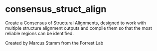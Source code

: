# consensus_struct_align
Create a Consensus of Structural Alignments, designed to work with multiple structure alignment outputs and compile them so that the most reliable regions can be identified.

Created by Marcus Stamm from the Forrest Lab
